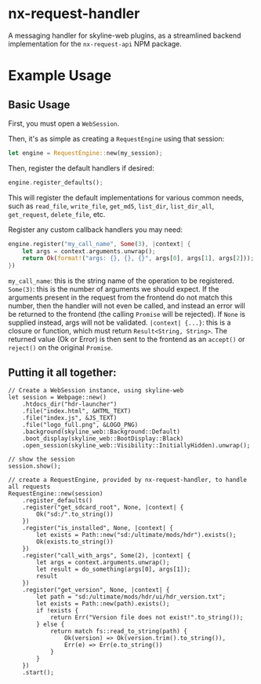 # nx-request-handler
A messaging handler for skyline-web plugins, as a streamlined backend implementation for the `nx-request-api` NPM package.

# Example Usage

## Basic Usage
First, you must open a `WebSession`. 

Then, it's as simple as creating a `RequestEngine` using that session:
```rust
let engine = RequestEngine::new(my_session);
```

Then, register the default handlers if desired:
```rust
engine.register_defaults();
```
This will register the default implementations for various common needs, such as `read_file`, `write_file`, `get_md5`, `list_dir`, `list_dir_all`, `get_request`, `delete_file`, etc.


Register any custom callback handlers you may need:
```rust
engine.register("my_call_name", Some(3), |context| {
    let args = context.arguments.unwrap();
    return Ok(format!("args: {}, {}, {}", args[0], args[1], args[2]));
})
```
`my_call_name`: this is the string name of the operation to be registered.
`Some(3)`: this is the number of arguments we should expect. If the arguments present in the request from the frontend do not match this number, then the handler will not even be called, and instead an error will be returned to the frontend (the calling `Promise` will be rejected). If `None` is supplied instead, args will not be validated.
`|context| {...}`: this is a closure or function, which must return `Result<String, String>`. The returned value (Ok or Error) is then sent to the frontend as an `accept()` or `reject()` on the original `Promise`.

## Putting it all together:
```
// Create a WebSession instance, using skyline-web
let session = Webpage::new()
    .htdocs_dir("hdr-launcher")
    .file("index.html", &HTML_TEXT)
    .file("index.js", &JS_TEXT)
    .file("logo_full.png", &LOGO_PNG)
    .background(skyline_web::Background::Default)
    .boot_display(skyline_web::BootDisplay::Black)
    .open_session(skyline_web::Visibility::InitiallyHidden).unwrap();

// show the session
session.show();

// create a RequestEngine, provided by nx-request-handler, to handle all requests
RequestEngine::new(session)
    .register_defaults()
    .register("get_sdcard_root", None, |context| {
        Ok("sd:/".to_string())
    })
    .register("is_installed", None, |context| {
        let exists = Path::new("sd:/ultimate/mods/hdr").exists();
        Ok(exists.to_string())
    })
    .register("call_with_args", Some(2), |context| {
        let args = context.arguments.unwrap();
        let result = do_something(args[0], args[1]);
        result
    })
    .register("get_version", None, |context| {
        let path = "sd:/ultimate/mods/hdr/ui/hdr_version.txt";
        let exists = Path::new(path).exists();
        if !exists {
            return Err("Version file does not exist!".to_string());
        } else {
            return match fs::read_to_string(path) {
                Ok(version) => Ok(version.trim().to_string()),
                Err(e) => Err(e.to_string())
            }
        }
    })
    .start();
```